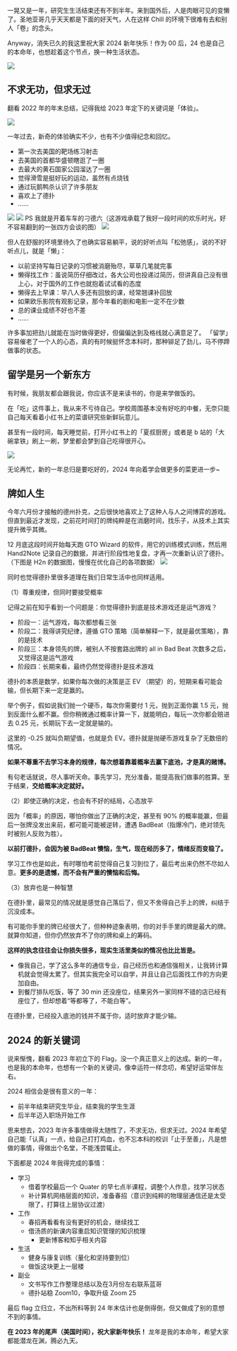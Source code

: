 一晃又是一年，研究生生活结束还有不到半年。来到国外后，人是肉眼可见的变懒了。圣地亚哥几乎天天都是下面的好天气，人在这样 Chill 的环境下很难有去和别人「卷」的念头。

Anyway，消失已久的我这里祝大家 2024 新年快乐！作为 00 后，24 也是自己的本命年，也想趁着这个节点，换一种生活状态。

![](https://image-upload-1307521651.cos.ap-nanjing.myqcloud.com/picture_upload/16a7f198933456712d3acdf78eb052e.jpg)

## 不求无功，但求无过
翻看 2022 年的年末总结，记得我给 2023 年定下的关键词是「体验」。

![](https://image-upload-1307521651.cos.ap-nanjing.myqcloud.com/picture_upload/20231231094151.png)

一年过去，新奇的体验确实不少，也有不少值得纪念和回忆。
- 第一次去美国的靶场练习射击
- 去美国的首都华盛顿瞎逛了一圈 
- 去最大的黄石国家公园溜达了一圈 
- 觉得滑雪是挺好玩的运动，虽然有点烧钱
- 通过玩鹅鸭杀认识了许多朋友
- 喜欢上了德扑
- ...... 


![](https://image-upload-1307521651.cos.ap-nanjing.myqcloud.com/picture_upload/20231231103318.png)
![](https://image-upload-1307521651.cos.ap-nanjing.myqcloud.com/picture_upload/b63a6efea8f4732636d08323bb84a67.jpg)
PS 我就是开着车车的刁德六（这游戏承载了我好一段时间的欢乐时光，好不容易翻到的一张四方会谈的图）
![](https://image-upload-1307521651.cos.ap-nanjing.myqcloud.com/picture_upload/a852815392858c8efaec11ba996320a.jpg)




但人在舒服的环境里待久了也确实容易躺平，说的好听点叫「松弛感」，说的不好听点儿，就是「懒」：
- 以前坚持写每日记录的习惯被消磨殆尽，草草几笔就完事
- 懒得找工作：虽说简历仔细改过，各大公司也投递过简历，但讲真自己没有很上心，对于国外的工作也就抱着试试看的态度
- 懒得去上早课：早八人多还有回放的课，经常翘课补回放
- 如果欧乐影院有观影记录，那今年看的剧和电影一定不在少数 
- 总的课业成绩不好也不差
- ......

许多事加把劲儿就能在当时做得更好，但偏偏达到及格线就心满意足了。 「留学」容易催老了一个人的心态，真的有时候挺怀念本科时，那种铆足了劲儿，马不停蹄做事的状态。 


## 留学是另一个新东方 

有时候，我朋友都会跟我说，你应该不是来读书的，你是来学做饭的。

在「吃」这件事上，我从来不亏待自己。学校周围基本没有好吃的中餐，无奈只能自己每天看着小红书上的菜谱研究些新鲜玩意儿。

甚至有一段时间，每天睡觉前，打开小红书上的「夏叔厨房」或者是 b 站的「大碗拿铁」刷上一刷，梦里都会梦到自己吃得很开心。 

![](https://image-upload-1307521651.cos.ap-nanjing.myqcloud.com/picture_upload/a1a4ea34e6c81377a1d81156831d048.jpg)

无论再忙，新的一年总归是要吃好的，2024 年向着学会做更多的菜更进一步~ 

## 牌如人生 

今年六月份才接触的德州扑克，之后很快地喜欢上了这种人与人之间博弈的游戏。但直到最近才发现，之前花时间打的牌纯粹是在消磨时间，找乐子，从技术上其实提升微乎其微。

12 月底这段时间开始每天跑 GTO Wizard 的软件，用它的训练模式训练，然后用 Hand2Note 记录自己的数据，并进行阶段性地复盘，才再一次重新认识了德扑。 （下图是 H2n 的数据图，慢慢在优化自己的各项数据）
![](https://image-upload-1307521651.cos.ap-nanjing.myqcloud.com/picture_upload/20231216191425.png)

同时也觉得德扑里很多道理在我们日常生活中也同样适用。

（1）尊重规律，但同时要接受概率 

记得之前在知乎看到一个问题是：你觉得德扑到底是技术游戏还是运气游戏？

- 阶段一：运气游戏，每次都想看三张
- 阶段二：我得讲究纪律，遵循 GTO 策略（简单解释一下，就是最优策略），靠的是技术
- 阶段三：本身领先的牌，被别人不按套路出牌的 all in Bad Beat 次数多之后，又觉得这是运气游戏
- 阶段四：长期来看，最终仍然觉得德扑是技术游戏

德扑的本质是数学，如果你每次做的决策是正 EV （期望）的，短期来看可能会输，但长期下来一定是赢的。

举个例子，假如说我们抛一个硬币，每次你需要付 1 元，抛到正面你赢 1.5 元，抛到反面什么都不赢。但你稍微通过概率计算一下，就能明白，每玩一次你都会赔进去 0.25 元，长期玩下去一定就是输的。

这里的 -0.25 就叫负期望值，也就是负 EV。德扑就是抛硬币游戏复杂了无数倍的情况。

**如果不尊重不去学习本身的规律，每次想着靠着概率去赢下底池，才是真的赌博。**

有句老话就说，尽人事听天命。事先学习，充分准备，能提高我们做事的胜算。至于结果，**交给概率决定就好。**

（2）即使正确的决定，也会有不好的结局，心态放平

因为「概率」的原因，哪怕你做出了正确的决定，甚至有 90% 的概率能赢，但最后一张牌没发出来前，都可能可能被逆转，遭遇 BadBeat（指爆冷门，绝对领先时被别人反败为胜）。 

**以前打德扑，会因为被 BadBeat 懊恼，生气，现在经历多了，情绪反而变稳了。**

学习工作也是如此，有时哪怕考前觉得自己复习到位了，最后考出来仍然不尽如人意。**更多的是遗憾，而不会有严重的懊恼和后悔。**

（3）放弃也是一种智慧 

在德扑里，最常见的情况就是感觉自己落后了，但又不舍得自己手上的牌，纠结于沉没成本。

有可能你手里的牌已经很大了，但种种迹象表明，你的对手手里的牌是最大的牌。就算你知道，但你仍然放弃不了你的牌和桌上的筹码。

**这样的执念往往会让你损失很多，现实生活里类似的情况也比比皆是。**
- 像我自己，学了这么多年的通信专业，自己经历也和通信强相关，让我转计算机就会觉得太累了。但其实我完全可以自学，并且让自己后面找工作的方向更加自由。
- 到餐厅排队吃饭，等了 30 min 还没座位，结果另外一家同样不错的店已经有座位了，但却想着“等都等了，不能白等”。

在德扑里，已经投入底池的钱并不属于你，适时放弃才能少输。

## 2024 的新关键词

说来惭愧，翻看 2023 年初立下的 Flag，没一个真正意义上的达成。新的一年，也是我的本命年，也想有一个新的关键词，像幸运符一样念叨，希望好运常伴左右。 

2024 相信会是很有意义的一年：
- 前半年结束研究生毕业，结束我的学生生涯
- 后半年迈入职场开始工作

思来想去，2023 年许多事情做得太随性了，不求无功，但求无过。2024 年希望自己能「认真」一点，给自己打打鸡血，也不忘本科的校训「止于至善」，凡是想做的事情，得做出个名堂，不能浅尝辄止。 

下面都是 2024 年我得完成的事情：

- 学习
	- 借着学校最后一个 Quater 的早七点半课程，调整个人作息，找学习状态
	- 补计算机网络层面的知识，准备春招（意识到纯粹的物理层通信还是太受限了，打算往上层协议过渡）
- 工作
	- 春招再看看有没有更好的机会，继续找工
	- 借汤质的新课内容重启知识管理的知识梳理
		- 更新博客和知乎相关内容
- 生活
	- 健身与康复训练（量化和坚持要到位）
	- 做饭这块更上一层楼
- 副业
	- 文书写作工作整理总结以及在3月份左右联系蓝哥
	- 德扑站稳 Zoom10，争取升级 Zoom 25


最后 flag 立归立，不出所料等到 24 年末估计也是倒得倒，但又做成了别的意想不到的事情。

**在 2023 年的尾声（美国时间），祝大家新年快乐！** 龙年是我的本命年，希望大家都能潜龙在渊，腾必九天。 












